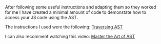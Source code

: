After following some useful instructions and adapting them so they worked for me I have created a minimal amount of code to demonstate how to access your JS code using the AST.

The instructions I used were the following: [Traversing AST](https://alligator.io/js/traversing-ast/)

I can also recomment watching this video: [Master the Art of AST](https://www.youtube.com/watch?v=C06MohLG_3s)

